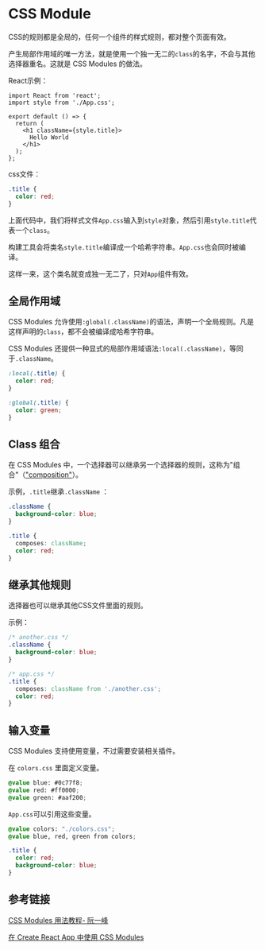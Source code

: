 # CSS Module

CSS的规则都是全局的，任何一个组件的样式规则，都对整个页面有效。

产生局部作用域的唯一方法，就是使用一个独一无二的`class`的名字，不会与其他选择器重名。这就是 CSS Modules 的做法。

React示例：

```react
import React from 'react';
import style from './App.css';

export default () => {
  return (
    <h1 className={style.title}>
      Hello World
    </h1>
  );
};
```

css文件：

```css
.title {
  color: red;
}
```

上面代码中，我们将样式文件`App.css`输入到`style`对象，然后引用`style.title`代表一个`class`。

构建工具会将类名`style.title`编译成一个哈希字符串。`App.css`也会同时被编译。

这样一来，这个类名就变成独一无二了，只对`App`组件有效。

## 全局作用域

CSS Modules 允许使用`:global(.className)`的语法，声明一个全局规则。凡是这样声明的`class`，都不会被编译成哈希字符串。

CSS Modules 还提供一种显式的局部作用域语法`:local(.className)`，等同于`.className`。

```css
:local(.title) {
  color: red;
}

:global(.title) {
  color: green;
}
```

## Class 组合

在 CSS Modules 中，一个选择器可以继承另一个选择器的规则，这称为"组合"（["composition"](https://github.com/css-modules/css-modules#composition)）。

示例，`.title`继承`.className` ：

```css
.className {
  background-color: blue;
}

.title {
  composes: className;
  color: red;
}
```

## 继承其他规则

选择器也可以继承其他CSS文件里面的规则。

示例：

```css
/* another.css */
.className {
  background-color: blue;
}

/* app.css */
.title {
  composes: className from './another.css';
  color: red;
}
```

## 输入变量

CSS Modules 支持使用变量，不过需要安装相关插件。

在 `colors.css` 里面定义变量。

```css
@value blue: #0c77f8;
@value red: #ff0000;
@value green: #aaf200;
```

`App.css`可以引用这些变量。

```css
@value colors: "./colors.css";
@value blue, red, green from colors;

.title {
  color: red;
  background-color: blue;
}
```



## 参考链接

[CSS Modules 用法教程- 阮一峰](http://www.ruanyifeng.com/blog/2016/06/css_modules.html)

[在 Create React App 中使用 CSS Modules](https://juejin.cn/post/6844903760867786759)


